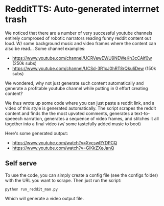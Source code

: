 # RedditTTS: Auto-generated interrnet trash

We noticed that there are a number of very successful youtube channels entirely comprosed of robotic narrators reading funny reddit content out loud. W/ some background music and video frames where the content can also be read... Some channel examples:
* https://www.youtube.com/channel/UCRVewEWU9NEWeKh3cCAif0w (250k subs)
* https://www.youtube.com/channel/UCSd-3R1xJ0hRT8rQkuIiDew (150k subs)

We wondered, why not just generate such content automatically and generate a profitable youtube channel while putting in 0 effort creating content?

We thus wrote up some code where you can just paste a reddit link, and a video of this style is generated automatically. The script scrapes the reddit content and finds the the most upvoted comments, generates a text-to-speeech narration, generates a sequence of video frames, and stitches it all together into a final video (w/ some tastefully added music to boot)

Here's some generated output:
* https://www.youtube.com/watch?v=XycswRYDPCQ
* https://www.youtube.com/watch?v=GiKkZXeJanQ


## Self serve

To use the code, you can simply create a config file (see the configs folder) with the URL you want to scrape. Then just run the script:

`python run_reddit_man.py`

Which will generate a video output file. 
